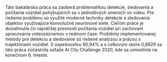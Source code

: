 Táto bakalárska práca sa zaoberá problematikou detekcie, sledovania a počítania vozidiel pohybujúcich sa v jednotlivých smeroch vo videu. Pre riešenie problému sú využité moderné techniky detekcie a sledovania objektov využívajúce konvolučné neurónové siete. Cieľom práce je dosiahnutie čo najväčšej presnosti počítania vozidiel pri zachovaní spracovania videozáznamov v reálnom čase. Problémy implementovanej metódy pre detekciu a sledovanie sú riešené analýzou a prácou s trajektóriami vozidiel. S úspešnosťou 90,94% a s celkovým skóre 0,8829 sa táto práca zúčastnila súťaže AI City Challenge 2020, kde sa umiestnila na konečnom 6. mieste.
